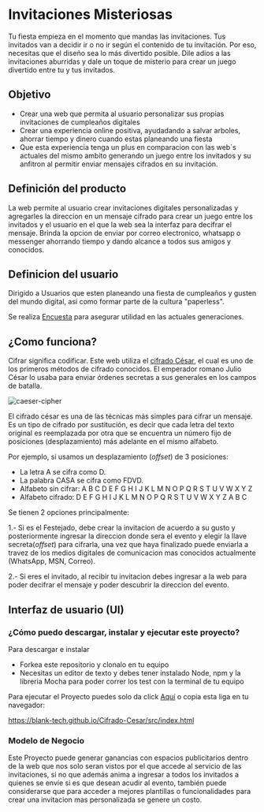 # Invitaciones Misteriosas

Tu fiesta empieza en el momento que mandas las invitaciones. Tus invitados van a decidir ir o no ir según el contenido de tu invitación. Por eso, necesitas que el diseño sea lo más divertido posible. Dile adios a las invitaciones aburridas y dale un toque de misterio para crear un juego divertido entre tu y tus invitados.

## Objetivo

- Crear una web que permita al usuario personalizar sus propias invitaciones de     cumpleaños digitales
- Crear una experiencia online positiva, ayudadando a salvar arboles, ahorrar       tiempo y dinero cuando estas planeando una fiesta
- Que esta experiencia tenga un plus en comparacion con las web´s actuales del      mismo ambito generando un juego entre los invitados y su anfitron al permitir     enviar mensajes cifrados en su invitación.

## Definición del producto

La web permite al usuario crear invitaciones digitales personalizadas y agregarles la direccion en un mensaje cifrado para crear un juego entre los invitados y el usuario en el que la web sea la interfaz para decifrar el mensaje. Brinda la opcion de enviar por correo electronico, whatsapp o messenger ahorrando tiempo y dando alcance a todos sus amigos y conocidos. 

## Definicion del usuario

Dirigido a Usuarios que esten planeando una fiesta de cumpleaños y gusten del mundo digital, asi como formar parte de la cultura "paperless".

Se realiza [Encuesta](https://docs.google.com/forms/d/112LpHx_mkxxecc6kCdOZkA4tXOzc0KIMVkED0YODfbQ/edit#responses) para asegurar utilidad en las actuales generaciones. 


## ¿Como funciona?

Cifrar significa codificar. Este web utiliza el [cifrado César](https://en.wikipedia.org/wiki/Caesar_cipher), el cual es uno de los primeros métodos de cifrado conocidos. El emperador romano Julio César lo usaba para enviar órdenes secretas a sus generales en los campos de batalla.

![caeser-cipher](https://upload.wikimedia.org/wikipedia/commons/thumb/2/2b/Caesar3.svg/2000px-Caesar3.svg.png)

El cifrado césar es una de las técnicas más simples para cifrar un mensaje. Es un tipo de cifrado por sustitución, es decir que cada letra del texto original es reemplazada por otra que se encuentra un número fijo de posiciones (desplazamiento) más adelante en el mismo alfabeto.

Por ejemplo, si usamos un desplazamiento (_offset_) de 3 posiciones:

- La letra A se cifra como D.
- La palabra CASA se cifra como FDVD.
- Alfabeto sin cifrar: A B C D E F G H I J K L M N O P Q R S T U V W X Y Z
- Alfabeto cifrado: D E F G H I J K L M N O P Q R S T U V W X Y Z A B C

Se tienen 2 opciones principalmente:

1.- Si es el Festejado, debe crear la invitacion de acuerdo a su gusto y posteriormente ingresar la direccion donde sera el evento y elegir la llave secreta(_offset_) para cifrarla, una vez que haya finalizado puede enviarla a travez de los medios digitales de comunicacion mas conocidos actualmente (WhatsApp, MSN, Correo).

2.- Si eres el invitado, al recibir tu invitacion debes ingresar a la web para poder decifrar el mensaje y poder descubrir la direccion del evento.

## Interfaz de usuario (UI)


### ¿Cómo puedo descargar, instalar y ejecutar este proyecto?

Para descargar e instalar
- Forkea este repositorio y clonalo en tu equipo
- Necesitas un editor de texto y debes tener instalado Node, npm y la libreria Mocha para poder correr los test con la      terminal de tu equipo 

Para ejecutar el Proyecto puedes solo da click [Aquí](https://blank-tech.github.io/Cifrado-Cesar/src/index.html) o copia esta liga en tu navegador:

https://blank-tech.github.io/Cifrado-Cesar/src/index.html


### Modelo de Negocio

Este Proyecto puede generar ganancias con espacios publicitarios dentro de la web que nos solo seran vistos por el que accede al servicio de las invitaciones, si no que además anima a ingresar a todos los invitados a quienes se envíe si es que desean acudir al evento, también puede considerarse que para acceder a mejores plantillas o funcionalidades para crear una invitacion mas personalizada se genere un costo.
